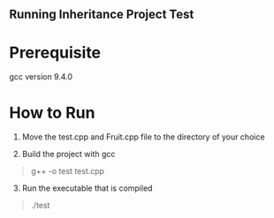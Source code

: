 ## Running Inheritance Project Test

# Prerequisite

gcc version 9.4.0

# How to Run

1) Move the test.cpp and Fruit.cpp file to the directory of your choice

2) Build the project with gcc
> g++ -o test test.cpp

3) Run the executable that is compiled
>./test

